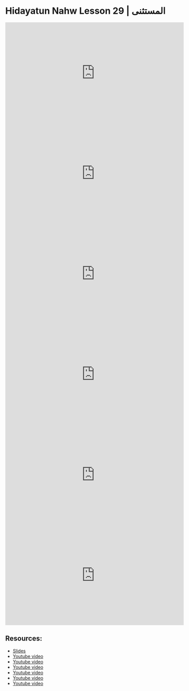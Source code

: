 # Hidayatun Nahw Lesson 29 | المستثنى

<iframe width="560" height="315" src="https://www.youtube-nocookie.com/embed/yN9XEPlpxFs?start=0" frameborder="0" allow="accelerometer; autoplay; encrypted-media; gyroscope; picture-in-picture" allowfullscreen="allowfullscreen"></iframe><BR>

<iframe width="560" height="315" src="https://www.youtube-nocookie.com/embed/FSv_FiqirBM?start=0" frameborder="0" allow="accelerometer; autoplay; encrypted-media; gyroscope; picture-in-picture" allowfullscreen="allowfullscreen"></iframe><BR>

<iframe width="560" height="315" src="https://www.youtube-nocookie.com/embed/MUBfDX49FxQ?start=0" frameborder="0" allow="accelerometer; autoplay; encrypted-media; gyroscope; picture-in-picture" allowfullscreen="allowfullscreen"></iframe><BR>

<iframe width="560" height="315" src="https://www.youtube-nocookie.com/embed/vtIjPPAsI7k?start=0" frameborder="0" allow="accelerometer; autoplay; encrypted-media; gyroscope; picture-in-picture" allowfullscreen="allowfullscreen"></iframe><BR>

<iframe width="560" height="315" src="https://www.youtube-nocookie.com/embed/a2HQYmQ2_os?start=0" frameborder="0" allow="accelerometer; autoplay; encrypted-media; gyroscope; picture-in-picture" allowfullscreen="allowfullscreen"></iframe><BR>

<iframe width="560" height="315" src="https://www.youtube-nocookie.com/embed/tV6ZUat9KQM?start=0" frameborder="0" allow="accelerometer; autoplay; encrypted-media; gyroscope; picture-in-picture" allowfullscreen="allowfullscreen"></iframe><BR>



## Resources:
- [Slides](https://github.com/arshare/resources_balagha_pdfs)
- [Youtube video](https://www.youtube.com/watch?v=yN9XEPlpxFs&list=PLzn0qdi6JpdtdAyaM2yvvY1Yk9i4EpLHD&index=82)
- [Youtube video](https://www.youtube.com/watch?v=FSv_FiqirBM&list=PLzn0qdi6JpdtdAyaM2yvvY1Yk9i4EpLHD&index=83)
- [Youtube video](https://www.youtube.com/watch?v=MUBfDX49FxQ&list=PLzn0qdi6JpdtdAyaM2yvvY1Yk9i4EpLHD&index=84)
- [Youtube video](https://www.youtube.com/watch?v=vtIjPPAsI7k&list=PLzn0qdi6JpdtdAyaM2yvvY1Yk9i4EpLHD&index=85)
- [Youtube video](https://www.youtube.com/watch?v=a2HQYmQ2_os&list=PLzn0qdi6JpdtdAyaM2yvvY1Yk9i4EpLHD&index=86)
- [Youtube video](https://www.youtube.com/watch?v=tV6ZUat9KQM&list=PLzn0qdi6JpdtdAyaM2yvvY1Yk9i4EpLHD&index=87)
